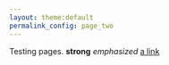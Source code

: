 ```yaml
---
layout: theme:default
permalink_config: page_two
---
```


Testing pages. **strong** *emphasized* [a link](http://example.com)
